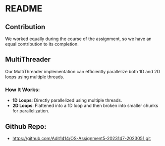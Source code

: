 # README

## Contribution
We worked equally during the course of the assignment, so we have an equal contribution to its completion.

## MultiThreader
Our MultiThreader implementation can efficiently parallelize both 1D and 2D loops using multiple threads.

### How It Works:
- **1D Loops**: Directly parallelized using multiple threads.
- **2D Loops**: Flattened into a 1D loop and then broken into smaller chunks for parallelization.

## Github Repo:
- https://github.com/Adit1414/OS-Assignment5-2023147-2023051.git
